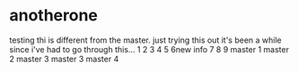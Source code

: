 # anotherone
testing
thi is different from the master.
just trying this
out it's been a while since
i've had to go through this...
1
2
3
4
5
6new info
7
8
9
master 1
master 2
master 3
master 3
master 4
